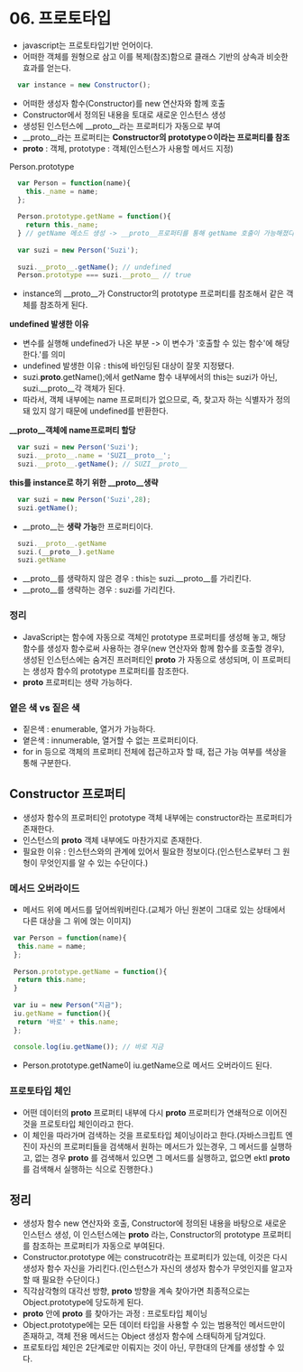 # 06. 프로토타입

- javascript는 프로토타입기반 언어이다.
- 어떠한 객체를 원형으로 삼고 이를 복제(참조)함으로 클래스 기반의 상속과 비슷한 효과를 얻는다.

```javascript
  var instance = new Constructor();
```
- 어떠한 생성자 함수(Constructor)를 new 연산자와 함께 호출
- Constructor에서 정의된 내용을 토대로 새로운 인스턴스 생성
- 생성된 인스턴스에 __proto__라는 프로퍼티가 자동으로 부여
- __proto__라는 프로퍼티는 **Constructor의 prototypeㅇ이라는 프로퍼티를 참조**
- __proto__ : 객체, prototype : 객체(인스턴스가 사용할 메서드 지정)

Person.prototype
```javascript
  var Person = function(name){
    this._name = name;
  };
  
  Person.prototype.getName = function(){
    return this._name;
  } // getName 메소드 생성 -> __proto__프로퍼티를 통해 getName 호출이 가능해졌다.
  
  var suzi = new Person('Suzi');
  
  suzi.__proto__.getName(); // undefined
  Person.prototype === suzi.__proto__ // true
```
- instance의 __proto__가 Constructor의 prototype 프로퍼티를 참조해서 같은 객체를 참조하게 된다.

**undefined 발생한 이유**
- 변수를 실행해 undefined가 나온 부분 -> 이 변수가 '호출할 수 있는 함수'에 해당한다.'를 의미
- undefined 발생한 이유 : this에 바인딩된 대상이 잘못 지정됐다.
- suzi.__proto__.getName();에서 getName 함수 내부에서의 this는 suzi가 아닌, suzi.__proto__각 객체가 된다.
- 따라서, 객체 내부에는 name 프로퍼티가 없으므로, 즉, 찾고자 하는 식별자가 정의돼 있지 않기 때문에 undefined를 반환한다.

**__proto__객체에 name프로퍼티 할당**
```javascript
  var suzi = new Person('Suzi');
  suzi.__proto__.name = 'SUZI__proto__';
  suzi.__proto__.getName(); // SUZI__proto__
```
**this를 instance로 하기 위한 __proto__생략**
```javascript
  var suzi = new Person('Suzi',28);
  suzi.getName();
```
- __proto__는 **생략 가능**한 프로퍼티이다.

```javascript
  suzi.__proto__.getName
  suzi.(__proto__).getName
  suzi.getName
```
- __proto__를 생략하지 않은 경우 : this는 suzi.__proto__를 가리킨다.
- __proto__를 생략하는 경우 : suzi를 가리킨다.

### 정리
- JavaScript는 함수에 자동으로 객체인 prototype 프로퍼티를 생성해 놓고, 해당 함수를 생성자 함수로써 사용하는 경우(new 연산자와 함께 함수를 호출할 경우), 생성된 인스턴스에는 숨겨진 프러퍼티인 __proto__ 가 자동으로 생성되며, 이 프로퍼티는 생성자 함수의 prototype 프로퍼티를 참조한다.
- __proto__ 프로퍼티는 생략 가능하다.

### 옅은 색 vs 짙은 색
- 짙은색 : enumerable, 열거가 가능하다.
- 옅은색 : innumerable, 열거할 수 없는 프로퍼티이다.
- for in 등으로 객체의 프로퍼티 전체에 접근하고자 할 때, 접근 가능 여부를 색상을 통해 구분한다.

## Constructor 프로퍼티
- 생성자 함수의 프로퍼티인 prototype 객체 내부에는 constructor라는 프로퍼티가 존재한다.
- 인스턴스의 __proto__ 객체 내부에도 마찬가지로 존재한다.
- 필요한 이유 : 인스턴스와의 관계에 있어서 필요한 정보이다.(인스턴스로부터 그 원형이 무엇인지를 알 수 있는 수단이다.)


### 메서드 오버라이드
- 메서드 위에 메서드를 덮어씌워버린다.(교체가 아닌 원본이 그대로 있는 상태에서 다른 대상을 그 위에 얹는 이미지)
```js
 var Person = function(name){
  this.name = name;
 };
 
 Person.prototype.getName = function(){
  return this.name;
 }
 
 var iu = new Person("지금");
 iu.getName = function(){
  return '바로' + this.name;
 };
 
 console.log(iu.getName()); // 바로 지금
```
- Person.prototype.getName이 iu.getName으로 메서드 오버라이드 된다.

### 프로토타입 체인
- 어떤 데이터의 __proto__ 프로퍼티 내부에 다시 __proto__ 프로퍼티가 연쇄적으로 이어진 것을 프로토타입 체인이라고 한다.
- 이 체인을 따라가며 검색하는 것을 프로토타입 체이닝이라고 한다.(자바스크립트 엔진이 자신의 프로퍼티들을 검색해서 원하는 메서드가 있는경우, 그 메서드를 실행하고, 없는 경우 __proto__ 를 검색해서 있으면 그 메서드를 실행하고, 없으면 ektl __proto__ 를 검색해서 실행하는 식으로 진행한다.)

## 정리
- 생성자 함수 new 연산자와 호출, Constructor에 정의된 내용을 바탕으로 새로운 인스턴스 생성, 이 인스턴스에는 __proto__ 라는, Constructor의 prototype 프로퍼티를 참조하는 프로퍼티가 자동으로 부여된다.
- Constructor.prototype 에는 construcotr라는 프로퍼티가 있는데, 이것은 다시 생성자 함수 자신을 가리킨다.(인스턴스가 자신의 생성자 함수가 무엇인지를 알고자 할 때 필요한 수단이다.)
- 직각삼각형의 대각선 방향, __proto__ 방향을 계속 찾아가면 최종적으로는 Object.prototype에 당도하게 된다.
- __proto__ 안에 __proto__ 를 찾아가는 과정 : 프로토타입 체이닝
- Object.prototype에는 모든 데이터 타입을 사용할 수 있는 범용적인 메서드만이 존재하고, 객체 전용 메서드는 Object 생성자 함수에 스태틱하게 담겨있다.
- 프로토타입 체인은 2단계로만 이뤄지는 것이 아닌, 무한대의 단계를 생성할 수 있다.
 
